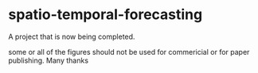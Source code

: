# spatio-temporal-forecasting
A project that is now being completed.

some or all of the figures should not be used for commericial or for paper publishing. Many thanks
